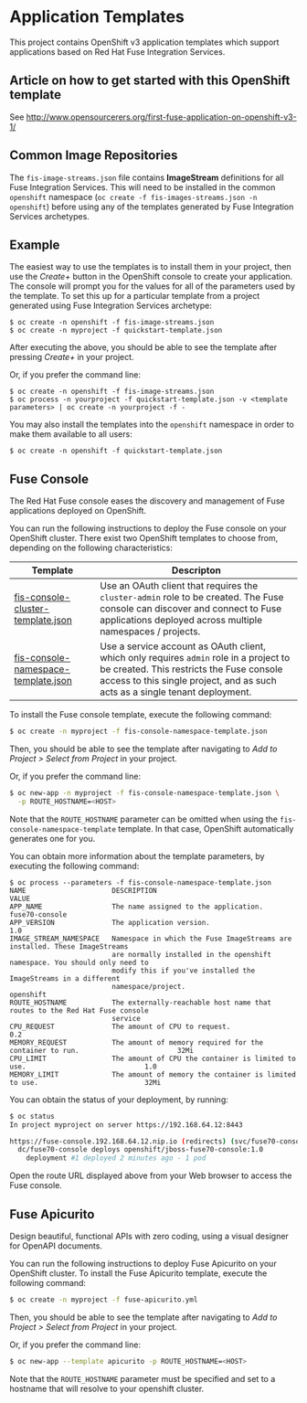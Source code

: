 # Application Templates
This project contains OpenShift v3 application templates which support
applications based on Red Hat Fuse Integration Services.

## Article on how to get started with this OpenShift template
See http://www.opensourcerers.org/first-fuse-application-on-openshift-v3-1/

## Common Image Repositories
The `fis-image-streams.json` file contains __ImageStream__ definitions for all
Fuse Integration Services.  This will need to be
installed in the common `openshift` namespace (`oc create -f fis-images-streams.json -n openshift`) before using any of the templates generated by Fuse Integration Services archetypes.

## Example
The easiest way to use the templates is to install them in your project,
then use the _Create+_ button in the OpenShift console to create your application.
The console will prompt you for the values for all of the parameters used by the template.
To set this up for a particular template from a project generated using Fuse Integration Services archetype:
```
$ oc create -n openshift -f fis-image-streams.json
$ oc create -n myproject -f quickstart-template.json
```
After executing the above, you should be able to see the template after pressing _Create+_ in your project.

Or, if you prefer the command line:
```
$ oc create -n openshift -f fis-image-streams.json
$ oc process -n yourproject -f quickstart-template.json -v <template parameters> | oc create -n yourproject -f -
```

You may also install the templates into the `openshift` namespace in order to make them
available to all users:
```
$ oc create -n openshift -f quickstart-template.json
```

## Fuse Console
The Red Hat Fuse console eases the discovery and management of Fuse applications deployed on OpenShift.

You can run the following instructions to deploy the Fuse console on your OpenShift cluster.
There exist two OpenShift templates to choose from, depending on the following characteristics:

| Template | Descripton |
| -------- | ---------- |
| [fis-console-cluster-template.json](https://raw.githubusercontent.com/jboss-fuse/application-templates/master/fis-console-cluster-template.json) | Use an OAuth client that requires the `cluster-admin` role to be created. The Fuse console can discover and connect to Fuse applications deployed across multiple namespaces / projects. |
| [fis-console-namespace-template.json](https://raw.githubusercontent.com/jboss-fuse/application-templates/master/fis-console-namespace-template.json) | Use a service account as OAuth client, which only requires `admin` role in a project to be created. This restricts the Fuse console access to this single project, and as such acts as a single tenant deployment. |

To install the Fuse console template, execute the following command:

```sh
$ oc create -n myproject -f fis-console-namespace-template.json
```

Then, you should be able to see the template after navigating to _Add to Project > Select from Project_ in your project.

Or, if you prefer the command line:

```sh
$ oc new-app -n myproject -f fis-console-namespace-template.json \
  -p ROUTE_HOSTNAME=<HOST>
```

Note that the `ROUTE_HOSTNAME` parameter can be omitted when using the `fis-console-namespace-template` template.
In that case, OpenShift automatically generates one for you.

You can obtain more information about the template parameters, by executing the following command:

```
$ oc process --parameters -f fis-console-namespace-template.json
NAME                     DESCRIPTION                                                                    VALUE
APP_NAME                 The name assigned to the application.                                          fuse70-console
APP_VERSION              The application version.                                                       1.0
IMAGE_STREAM_NAMESPACE   Namespace in which the Fuse ImageStreams are installed. These ImageStreams
                         are normally installed in the openshift namespace. You should only need to
                         modify this if you've installed the ImageStreams in a different
                         namespace/project.                                                             openshift
ROUTE_HOSTNAME           The externally-reachable host name that routes to the Red Hat Fuse console
                         service
CPU_REQUEST              The amount of CPU to request.                                                  0.2
MEMORY_REQUEST           The amount of memory required for the container to run.                        32Mi
CPU_LIMIT                The amount of CPU the container is limited to use.                             1.0
MEMORY_LIMIT             The amount of memory the container is limited to use.                          32Mi
```

You can obtain the status of your deployment, by running:

```sh
$ oc status
In project myproject on server https://192.168.64.12:8443

https://fuse-console.192.168.64.12.nip.io (redirects) (svc/fuse70-console-service)
  dc/fuse70-console deploys openshift/jboss-fuse70-console:1.0
    deployment #1 deployed 2 minutes ago - 1 pod
```

Open the route URL displayed above from your Web browser to access the Fuse console.

## Fuse Apicurito

Design beautiful, functional APIs with zero coding, using a visual designer for OpenAPI documents.

You can run the following instructions to deploy Fuse Apicurito on your OpenShift cluster.
To install the Fuse Apicurito template, execute the following command:

```sh
$ oc create -n myproject -f fuse-apicurito.yml
```

Then, you should be able to see the template after navigating to _Add to Project > Select from Project_ in your project.

Or, if you prefer the command line:

```sh
$ oc new-app --template apicurito -p ROUTE_HOSTNAME=<HOST>
```

Note that the `ROUTE_HOSTNAME` parameter must be specified and set to a hostname that will resolve to your openshift cluster.





